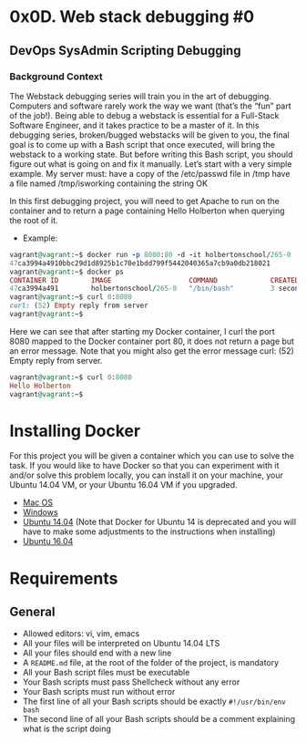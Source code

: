 # 0x0D. Web stack debugging #0

## DevOps SysAdmin Scripting Debugging

### Background Context
The Webstack debugging series will train you in the art of debugging. Computers and software rarely work the way we want (that’s the “fun” part of the job!).
Being able to debug a webstack is essential for a Full-Stack Software Engineer, and it takes practice to be a master of it.
In this debugging series, broken/bugged webstacks will be given to you, the final goal is to come up with a Bash script that once executed, will bring the webstack to a working state. But before writing this Bash script, you should figure out what is going on and fix it manually.
Let’s start with a very simple example. My server must:
have a copy of the /etc/passwd file in /tmp
have a file named /tmp/isworking containing the string OK

In this first debugging project, you will need to get Apache to run on the container and to return a page containing Hello Holberton when querying the root of it.

+ Example:
```ruby
vagrant@vagrant:~$ docker run -p 8080:80 -d -it holbertonschool/265-0
47ca3994a4910bbc29d1d8925b1c70e1bdd799f5442040365a7cb9a0db218021
vagrant@vagrant:~$ docker ps
CONTAINER ID        IMAGE                   COMMAND             CREATED             STATUS              PORTS                  NAMES
47ca3994a491        holbertonschool/265-0   "/bin/bash"         3 seconds ago       Up 2 seconds        0.0.0.0:8080->80/tcp   vigilant_tesla
vagrant@vagrant:~$ curl 0:8080
curl: (52) Empty reply from server
vagrant@vagrant:~$
```
Here we can see that after starting my Docker container, I curl the port 8080 mapped to the Docker container port 80, it does not return a page but an error message. Note that you might also get the error message curl: (52) Empty reply from server.
```ruby
vagrant@vagrant:~$ curl 0:8080
Hello Holberton
vagrant@vagrant:~$
```

# Installing Docker
For this project you will be given a container which you can use to solve the task. If you would like to have Docker so that you can experiment with it and/or solve this problem locally, you can install it on your machine, your Ubuntu 14.04 VM, or your Ubuntu 16.04 VM if you upgraded.

+ [Mac OS](https://docs.docker.com/desktop/install/mac-install/)
+ [Windows](https://docs.docker.com/desktop/install/windows-install/)
+ [Ubuntu 14.04](https://www.liquidweb.com/kb/how-to-install-docker-on-ubuntu-14-04-lts/)  (Note that Docker for Ubuntu 14 is deprecated and you will have to make some adjustments to the instructions when installing)
+ [Ubuntu 16.04](https://www.digitalocean.com/community/tutorials/how-to-install-and-use-docker-on-ubuntu-16-04)

# Requirements
## General
+ Allowed editors: vi, vim, emacs
+ All your files will be interpreted on Ubuntu 14.04 LTS
+ All your files should end with a new line
+ A `README.md` file, at the root of the folder of the project, is mandatory
+ All your Bash script files must be executable
+ Your Bash scripts must pass Shellcheck without any error
+ Your Bash scripts must run without error
+ The first line of all your Bash scripts should be exactly `#!/usr/bin/env bash`
+ The second line of all your Bash scripts should be a comment explaining what is the script doing
